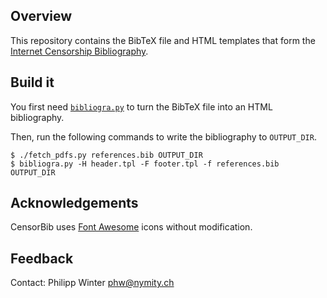 Overview
--------

This repository contains the BibTeX file and HTML templates that form the
[Internet Censorship Bibliography](https://censorbib.nymity.ch).

Build it
--------

You first need [`bibliogra.py`](https://github.com/NullHypothesis/bibliograpy)
to turn the BibTeX file into an HTML bibliography.

Then, run the following commands to write the bibliography to `OUTPUT_DIR`.

    $ ./fetch_pdfs.py references.bib OUTPUT_DIR
    $ bibliogra.py -H header.tpl -F footer.tpl -f references.bib OUTPUT_DIR

Acknowledgements
----------------

CensorBib uses [Font Awesome](https://fontawesome.com/license/free) icons
without modification.

Feedback
--------

Contact: Philipp Winter <phw@nymity.ch>

